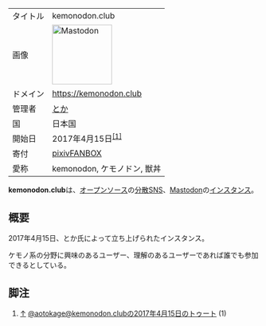 <div>

|          |                                                                                                                                                                                                                                                                                                        |
|----------|--------------------------------------------------------------------------------------------------------------------------------------------------------------------------------------------------------------------------------------------------------------------------------------------------------|
| タイトル | kemonodon.club                                                                                                                                                                                                                                                                                         |
| 画像     | [<img src="/images/thumb/0/00/Mastodon_logo.png/120px-Mastodon_logo.png" srcset="/images/thumb/0/00/Mastodon_logo.png/180px-Mastodon_logo.png 1.5x, /images/0/00/Mastodon_logo.png 2x" width="120" height="120" alt="Mastodon" />](/%E3%83%95%E3%82%A1%E3%82%A4%E3%83%AB:Mastodon_logo.png "Mastodon") |
| ドメイン | <a href="https://kemonodon.club" rel="nofollow">https://kemonodon.club</a>                                                                                                                                                                                                                             |
| 管理者   | <a href="https://kemonodon.club/@aotokage" rel="nofollow">とか</a>                                                                                                                                                                                                                                     |
| 国       | 日本国                                                                                                                                                                                                                                                                                                 |
| 開始日   | 2017年4月15日<sup>[\[1\]](#cite_note-1)</sup>                                                                                                                                                                                                                                                          |
| 寄付     | <a href="https://www.pixiv.net/fanbox/creator/2377149" rel="nofollow">pixivFANBOX</a>                                                                                                                                                                                                                  |
| 愛称     | kemonodon, ケモノドン, 獣丼                                                                                                                                                                                                                                                                            |

**kemonodon.club**は、[オープンソース](/%E3%82%AA%E3%83%BC%E3%83%97%E3%83%B3%E3%82%BD%E3%83%BC%E3%82%B9 "オープンソース")の[分散SNS](/%E5%88%86%E6%95%A3SNS "分散SNS")、[Mastodon](/Mastodon "Mastodon")の[インスタンス](/%E3%82%A4%E3%83%B3%E3%82%B9%E3%82%BF%E3%83%B3%E3%82%B9 "インスタンス")。

## 概要

2017年4月15日、とか氏によって立ち上げられたインスタンス。

ケモノ系の分野に興味のあるユーザー、理解のあるユーザーであれば誰でも参加できるとしている。

## 脚注

<div>

1.  [↑](#cite_ref-1) <a href="https://kemonodon.club/@aotokage/1" rel="nofollow">@aotokage@kemonodon.clubの2017年4月15日のトゥート (1)</a>

</div>

</div>
